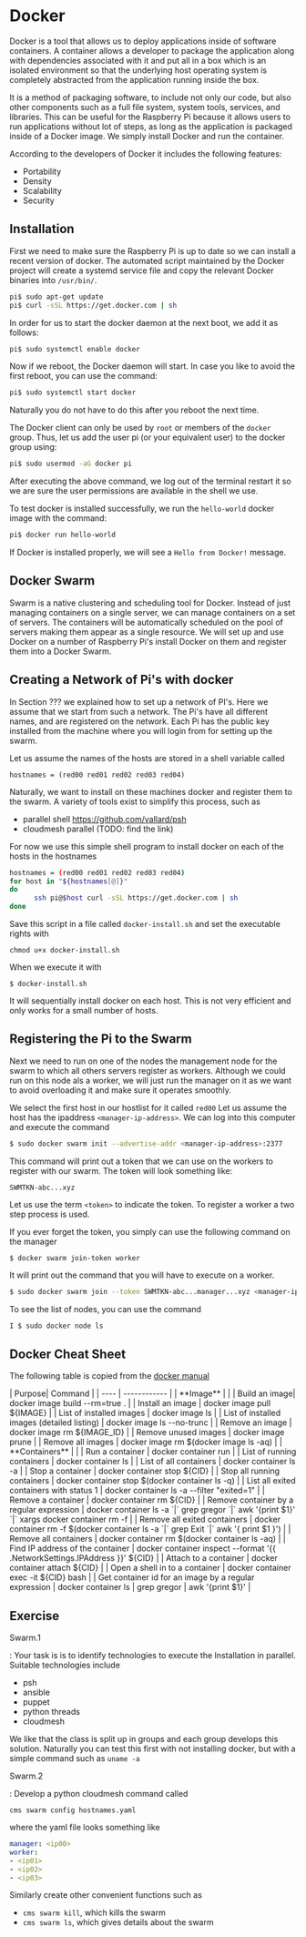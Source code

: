 # Docker 

Docker is a tool that allows us to deploy applications inside of
software containers.  A container allows a developer to package the
application along with dependencies associated with it and put all in
a box which is an isolated environment so that the underlying host
operating system is completely abstracted from the application running
inside the box.

It is a method of packaging software, to include not only our code,
but also other components such as a full file system, system tools,
services, and libraries. This can be useful for the Raspberry Pi
because it allows users to run applications without lot of steps, as
long as the application is packaged inside of a Docker image. We
simply install Docker and run the container.

According to the developers of Docker it includes the following
features:

* Portability
* Density
* Scalability
* Security


## Installation 

First we need to make sure the Raspberry Pi is up to date so we can
install a recent version of docker.  The automated script maintained
by the Docker project will create a systemd service file and copy the
relevant Docker binaries into `/usr/bin/`.


```bash
pi$ sudo apt-get update
pi$ curl -sSL https://get.docker.com | sh
```

In order for us to start the docker daemon at the next boot, we add it
as follows:
			
```bash
pi$ sudo systemctl enable docker
```
    
Now if we reboot, the Docker daemon will start. In case you like to
avoid the first reboot, you can use the command:

```bash
pi$ sudo systemctl start docker
```
      
Naturally you do not have to do this after you reboot the next time.

The Docker client can only be used by `root` or members of the
`docker` group.  Thus, let us add the user pi (or your equivalent
user) to the docker group using:

```bash
pi$ sudo usermod -aG docker pi
```
	
After executing the above command, we log out of the terminal restart
it so we are sure the user permissions are available in the shell we
use.

To test docker is installed successfully, we run the `hello-world`
docker image with the command:

```bash
pi$ docker run hello-world
```
	
If Docker is installed properly, we will see a `Hello from Docker!`
message.

## Docker Swarm

Swarm is a native clustering and scheduling tool for Docker. Instead
of just managing containers on a single server, we can manage
containers on a set of servers. The containers will be automatically
scheduled on the pool of servers making them appear as a single
resource. We will set up and use Docker on a number of Raspberry Pi's
install Docker on them and register them into a Docker Swarm.

## Creating a Network of Pi's with docker

In Section ??? we explained how to set up a network of PI's. Here we
assume that we start from such a network. The Pi's have all different
names, and are registered on the network. Each Pi has the public key
installed from the machine where you will login from for setting up
the swarm.

Let us assume the names of the hosts are stored in a shell variable called 

	hostnames = (red00 red01 red02 red03 red04)

Naturally, we want to install on these machines docker and register
them to the swarm. A variety of tools exist to simplify this process,
such as

* parallel shell <https://github.com/vallard/psh>
* cloudmesh parallel (TODO: find the link)

For now we use this simple shell program to install docker on each of
the hosts in the hostnames

```bash
hostnames = (red00 red01 red02 red03 red04)
for host in "${hostnames[@]}"
do
      ssh pi@$host curl -sSL https://get.docker.com | sh
done
```

Save this script in a file called `docker-install.sh` and set the executable rights with 

	chmod u+x docker-install.sh
	   
When we execute it with 

	$ docker-install.sh
	
It will sequentially install docker on each host. This is not very
efficient and only works for a small number of hosts.


## Registering the Pi to the Swarm

Next we need to run on one of the nodes the management node for the
swarm to which all others servers register as workers. Although we
could run on this node als a worker, we will just run the manager on
it as we want to avoid overloading it and make sure it operates
smoothly.

We select the first host in our hostlist for it called `red00` Let us
assume the host has the ipaddress `<manager-ip-address>`. We can log
into this computer and execute the command

```bash
$ sudo docker swarm init --advertise-addr <manager-ip-address>:2377
```

This command will print out a token that we can use on the workers to
register with our swarm. The token will look something like:

	SWMTKN-abc...xyz

Let us use the term `<token>` to indicate the token. To register a
worker a two step process is used.

If you ever forget the token, you simply can use the following command
on the manager

	$ docker swarm join-token worker

It will print out the command that you will have to execute on a worker.

```bash
$ sudo docker swarm join --token SWMTKN-abc...manager...xyz <manager-ip-address>:2377
```

To see the list of nodes, you can use the command

```bash
I $ sudo docker node ls
```


## Docker Cheat Sheet

The following table is copied from the
[docker manual](https://github.com/docker/labs/blob/master/developer-tools/java/chapters/appa-common-commands.adoc)


<div class="smalltable">
| Purpose| Command |
| ---- | ------------ |
| **Image** | |
| Build an image| docker image build --rm=true . |
| Install an image | docker image pull ${IMAGE} |
| List of installed images | docker image ls |
| List of installed images (detailed listing) | docker image ls --no-trunc |
| Remove an image | docker image rm ${IMAGE_ID} |
| Remove unused images | docker image prune |
| Remove all images | docker image rm $(docker image ls -aq) |
| **Containers** | | 
| Run a container | docker container run |
| List of running containers | docker container ls |
| List of all containers | docker container ls -a |
| Stop a container | docker container stop ${CID} |
| Stop all running containers | docker container stop $(docker container ls -q) |
| List all exited containers with status 1 | docker container ls -a --filter "exited=1" |
| Remove a container | docker container rm ${CID} |
| Remove container by a regular expression | docker container ls -a `|` grep gregor `|` awk '{print $1}' `|` xargs docker container rm -f |
| Remove all exited containers | docker container rm -f $(docker container ls -a `|` grep Exit `|` awk '{ print $1 }') |
| Remove all containers | docker container rm $(docker container ls -aq) |
| Find IP address of the container | docker container inspect --format '{{ .NetworkSettings.IPAddress }}' ${CID} |
| Attach to a container | docker container attach ${CID} |
| Open a shell in to a container | docker container exec -it ${CID} bash |
| Get container id for an image by a regular expression | docker container ls | grep gregor | awk '{print $1}' |
</div>

## Exercise

Swarm.1

: Your task is is to identify technologies to execute the Installation 
  in parallel. Suitable technologies include

  * psh
  * ansible
  * puppet
  * python threads
  * cloudmesh

  We like that the class is split up in groups and each group develops this
  solution. Naturally you can test this first with not installing docker, but
  with a simple command such as `uname -a`
  
Swarm.2

: Develop a python cloudmesh command called 

  `cms swarm config hostnames.yaml`
  
  where the yaml file looks something like  

  ```yaml
  manager: <ip00>
  worker:
  - <ip01>
  - <ip02>
  - <ip03>
  ```

  Similarly create other convenient functions such as 
  
  * `cms swarm kill`, which kills the swarm
  * `cms swarm ls`, which gives details about the swarm
